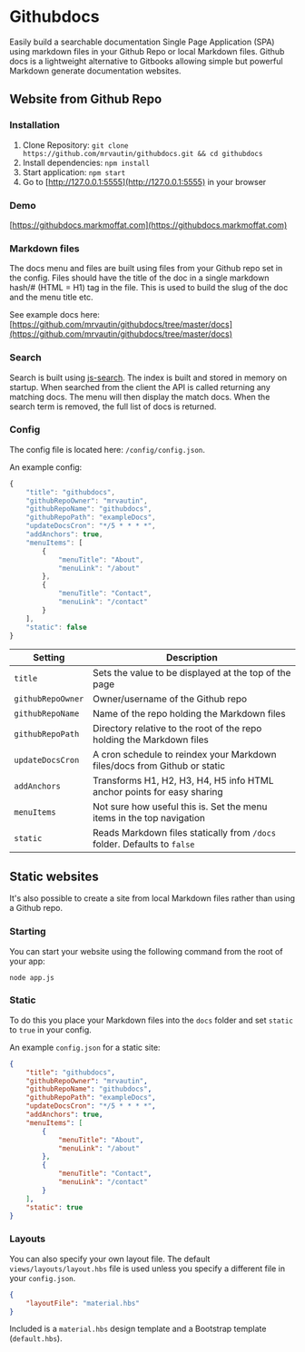 # Githubdocs

Easily build a searchable documentation Single Page Application (SPA) using markdown files in your Github Repo or local Markdown files. Github docs is a lightweight alternative to Gitbooks allowing simple but powerful Markdown generate documentation websites.

## Website from Github Repo

### Installation

1. Clone Repository: `git clone https://github.com/mrvautin/githubdocs.git && cd githubdocs`
2. Install dependencies: `npm install`
3. Start application: `npm start`
4. Go to  [http://127.0.0.1:5555](http://127.0.0.1:5555) in your browser

### Demo

[https://githubdocs.markmoffat.com](https://githubdocs.markmoffat.com)


### Markdown files

The docs menu and files are built using files from your Github repo set in the config. Files should have the title of the doc in a single markdown hash/# (HTML = H1) tag in the file. This is used to build the slug of the doc and the menu title etc.

See example docs here: [https://github.com/mrvautin/githubdocs/tree/master/docs](https://github.com/mrvautin/githubdocs/tree/master/docs)

### Search

Search is built using [js-search](https://github.com/bvaughn/js-search). The index is built and stored in memory on startup. When searched from the client the API is called returning any matching docs. The menu will then display the match docs. When the search term is removed, the full list of docs is returned.

### Config

The config file is located here: `/config/config.json`.

An example config:

``` javascript
{
    "title": "githubdocs",
    "githubRepoOwner": "mrvautin",
    "githubRepoName": "githubdocs",
    "githubRepoPath": "exampleDocs",
    "updateDocsCron": "*/5 * * * *",
    "addAnchors": true,
    "menuItems": [
        {
            "menuTitle": "About",
            "menuLink": "/about"
        },
        {
            "menuTitle": "Contact",
            "menuLink": "/contact"
        }
    ],
    "static": false
}
```


|Setting|Description|
|--- |--- |
|`title`|Sets the value to be displayed at the top of the page|
|`githubRepoOwner`|Owner/username of the Github repo|
|`githubRepoName`|Name of the repo holding the Markdown files|
|`githubRepoPath`|Directory relative to the root of the repo holding the Markdown files|
|`updateDocsCron`|A cron schedule to reindex your Markdown files/docs from Github or static|
|`addAnchors`|Transforms H1, H2, H3, H4, H5 info HTML anchor points for easy sharing|
|`menuItems`|Not sure how useful this is. Set the menu items in the top navigation|
|`static`|Reads Markdown files statically from `/docs` folder. Defaults to `false`|

## Static websites

It's also possible to create a site from local Markdown files rather than using a Github repo.

### Starting

You can start your website using the following command from the root of your app:

```
node app.js
```

### Static

To do this you place your Markdown files into the `docs` folder and set `static` to `true` in your config.

An example `config.json` for a static site:

``` json
{
    "title": "githubdocs",
    "githubRepoOwner": "mrvautin",
    "githubRepoName": "githubdocs",
    "githubRepoPath": "exampleDocs",
    "updateDocsCron": "*/5 * * * *",
    "addAnchors": true,
    "menuItems": [
        {
            "menuTitle": "About",
            "menuLink": "/about"
        },
        {
            "menuTitle": "Contact",
            "menuLink": "/contact"
        }
    ],
    "static": true
}
```

### Layouts

You can also specify your own layout file. The default `views/layouts/layout.hbs` file is used unless you specify a different file in your `config.json`.

``` json
{
    "layoutFile": "material.hbs"
}
```

Included is a `material.hbs` design template and a Bootstrap template (`default.hbs`).